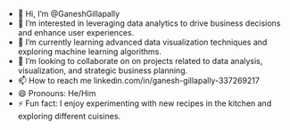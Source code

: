 - 👋 Hi, I’m @GaneshGillapally
- 👀 I’m interested in leveraging data analytics to drive business decisions and enhance user experiences.
- 🌱 I’m currently learning advanced data visualization techniques and exploring machine learning algorithms.
- 💞️ I’m looking to collaborate on  on projects related to data analysis, visualization, and strategic business planning.
- 📫 How to reach me linkedin.com/in/ganesh-gillapally-337269217
- 😄 Pronouns: He/Him
- ⚡ Fun fact: I enjoy experimenting with new recipes in the kitchen and exploring different cuisines.

<!---
GaneshGillapally/GaneshGillapally is a ✨ special ✨ repository because its `README.md` (this file) appears on your GitHub profile.
You can click the Preview link to take a look at your changes.
--->
